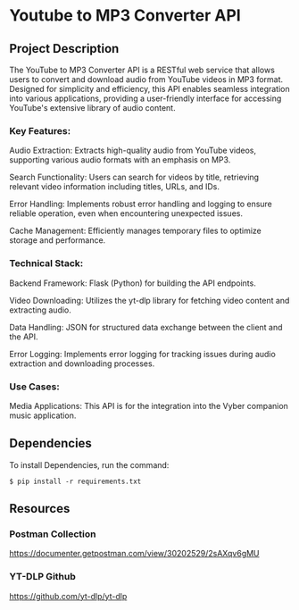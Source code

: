 # Youtube to MP3 Converter API

## Project Description
The YouTube to MP3 Converter API is a RESTful web service that allows users to convert and download audio from YouTube videos in MP3 format. Designed for simplicity and efficiency, this API enables seamless integration into various applications, providing a user-friendly interface for accessing YouTube's extensive library of audio content.

### Key Features:
Audio Extraction: Extracts high-quality audio from YouTube videos, supporting various audio formats with an emphasis on MP3.

Search Functionality: Users can search for videos by title, retrieving relevant video information including titles, URLs, and IDs.

Error Handling: Implements robust error handling and logging to ensure reliable operation, even when encountering unexpected issues.

Cache Management: Efficiently manages temporary files to optimize storage and performance.

### Technical Stack:
Backend Framework: Flask (Python) for building the API endpoints.

Video Downloading: Utilizes the yt-dlp library for fetching video content and extracting audio.

Data Handling: JSON for structured data exchange between the client and the API.

Error Logging: Implements error logging for tracking issues during audio extraction and downloading processes.

### Use Cases:
Media Applications: This API is for the integration into the Vyber companion music application.

## Dependencies
To install Dependencies, run the command:
```
$ pip install -r requirements.txt
```
## Resources

### Postman Collection
https://documenter.getpostman.com/view/30202529/2sAXqv6gMU

### YT-DLP Github
https://github.com/yt-dlp/yt-dlp
